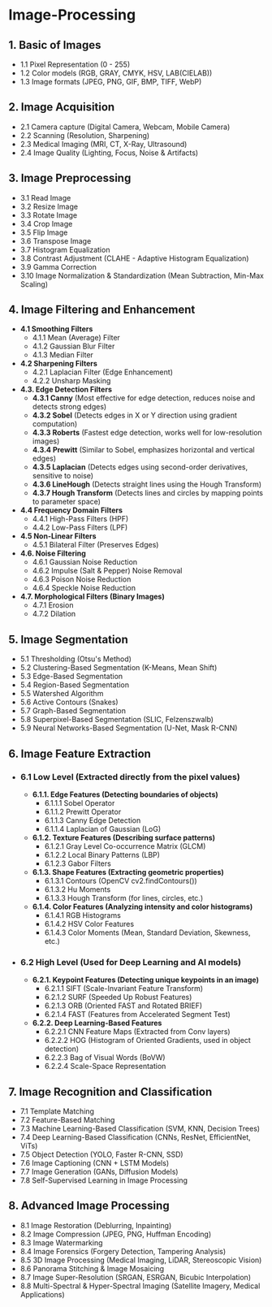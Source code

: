 # Image-Processing

## **1. Basic of Images**
- 1.1 Pixel Representation (0 - 255)
- 1.2 Color models (RGB, GRAY, CMYK, HSV, LAB(CIELAB))
- 1.3 Image formats (JPEG, PNG, GIF, BMP, TIFF, WebP)

## **2. Image Acquisition**
- 2.1 Camera capture (Digital Camera, Webcam, Mobile Camera)
- 2.2 Scanning (Resolution, Sharpening)
- 2.3 Medical Imaging (MRI, CT, X-Ray, Ultrasound)
- 2.4 Image Quality (Lighting, Focus, Noise & Artifacts)

## **3. Image Preprocessing**
- 3.1 Read Image
- 3.2 Resize Image
- 3.3 Rotate Image
- 3.4 Crop Image
- 3.5 Flip Image
- 3.6 Transpose Image
- 3.7 Histogram Equalization
- 3.8 Contrast Adjustment (CLAHE - Adaptive Histogram Equalization)
- 3.9 Gamma Correction
- 3.10 Image Normalization & Standardization (Mean Subtraction, Min-Max Scaling)

## **4. Image Filtering and Enhancement**
- **4.1 Smoothing Filters**
  - 4.1.1 Mean (Average) Filter
  - 4.1.2 Gaussian Blur Filter
  - 4.1.3 Median Filter
- **4.2 Sharpening Filters**
  - 4.2.1 Laplacian Filter (Edge Enhancement)
  - 4.2.2 Unsharp Masking
- **4.3. Edge Detection Filters**
  - **4.3.1 Canny** (Most effective for edge detection, reduces noise and detects strong edges)
  - **4.3.2 Sobel** (Detects edges in X or Y direction using gradient computation)
  - **4.3.3 Roberts** (Fastest edge detection, works well for low-resolution images)
  - **4.3.4 Prewitt** (Similar to Sobel, emphasizes horizontal and vertical edges)
  - **4.3.5 Laplacian** (Detects edges using second-order derivatives, sensitive to noise)
  - **4.3.6 LineHough** (Detects straight lines using the Hough Transform)
  - **4.3.7 Hough Transform** (Detects lines and circles by mapping points to parameter space)
- **4.4 Frequency Domain Filters**
  - 4.4.1 High-Pass Filters (HPF)
  - 4.4.2 Low-Pass Filters (LPF)
- **4.5 Non-Linear Filters**
  - 4.5.1 Bilateral Filter (Preserves Edges)
- **4.6. Noise Filtering**
  - 4.6.1 Gaussian Noise Reduction
  - 4.6.2 Impulse (Salt & Pepper) Noise Removal
  - 4.6.3 Poison Noise Reduction
  - 4.6.4 Speckle Noise Reduction
- **4.7. Morphological Filters (Binary Images)**
  - 4.7.1 Erosion
  - 4.7.2 Dilation

## **5. Image Segmentation**
- 5.1 Thresholding (Otsu's Method)
- 5.2 Clustering-Based Segmentation (K-Means, Mean Shift)
- 5.3 Edge-Based Segmentation
- 5.4 Region-Based Segmentation
- 5.5 Watershed Algorithm
- 5.6 Active Contours (Snakes)
- 5.7 Graph-Based Segmentation
- 5.8 Superpixel-Based Segmentation (SLIC, Felzenszwalb)
- 5.9 Neural Networks-Based Segmentation (U-Net, Mask R-CNN)

## **6. Image Feature Extraction**
- ### **6.1 Low Level (Extracted directly from the pixel values)**
  - **6.1.1. Edge Features (Detecting boundaries of objects)**
    - 6.1.1.1 Sobel Operator
    - 6.1.1.2 Prewitt Operator
    - 6.1.1.3 Canny Edge Detection
    - 6.1.1.4 Laplacian of Gaussian (LoG)
  - **6.1.2. Texture Features (Describing surface patterns)**
    - 6.1.2.1 Gray Level Co-occurrence Matrix (GLCM)
    - 6.1.2.2 Local Binary Patterns (LBP)
    - 6.1.2.3 Gabor Filters
  - **6.1.3. Shape Features (Extracting geometric properties)**
    - 6.1.3.1 Contours (OpenCV cv2.findContours())
    - 6.1.3.2 Hu Moments
    - 6.1.3.3 Hough Transform (for lines, circles, etc.)
  - **6.1.4. Color Features (Analyzing intensity and color histograms)**
    - 6.1.4.1 RGB Histograms
    - 6.1.4.2 HSV Color Features
    - 6.1.4.3 Color Moments (Mean, Standard Deviation, Skewness, etc.)
- ### **6.2 High Level (Used for Deep Learning and AI models)**
  - **6.2.1. Keypoint Features (Detecting unique keypoints in an image)**
    - 6.2.1.1 SIFT (Scale-Invariant Feature Transform)
    - 6.2.1.2 SURF (Speeded Up Robust Features)
    - 6.2.1.3 ORB (Oriented FAST and Rotated BRIEF)
    - 6.2.1.4 FAST (Features from Accelerated Segment Test)
  - **6.2.2. Deep Learning-Based Features**
    - 6.2.2.1 CNN Feature Maps (Extracted from Conv layers)
    - 6.2.2.2 HOG (Histogram of Oriented Gradients, used in object detection)
    - 6.2.2.3 Bag of Visual Words (BoVW)
    - 6.2.2.4 Scale-Space Representation

## **7. Image Recognition and Classification**
- 7.1 Template Matching
- 7.2 Feature-Based Matching
- 7.3 Machine Learning-Based Classification (SVM, KNN, Decision Trees)
- 7.4 Deep Learning-Based Classification (CNNs, ResNet, EfficientNet, ViTs)
- 7.5 Object Detection (YOLO, Faster R-CNN, SSD)
- 7.6 Image Captioning (CNN + LSTM Models)
- 7.7 Image Generation (GANs, Diffusion Models)
- 7.8 Self-Supervised Learning in Image Processing

## **8. Advanced Image Processing**
- 8.1 Image Restoration (Deblurring, Inpainting)
- 8.2 Image Compression (JPEG, PNG, Huffman Encoding)
- 8.3 Image Watermarking
- 8.4 Image Forensics (Forgery Detection, Tampering Analysis)
- 8.5 3D Image Processing (Medical Imaging, LiDAR, Stereoscopic Vision)
- 8.6 Panorama Stitching & Image Mosaicing
- 8.7 Image Super-Resolution (SRGAN, ESRGAN, Bicubic Interpolation)
- 8.8 Multi-Spectral & Hyper-Spectral Imaging (Satellite Imagery, Medical Applications)
